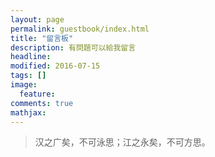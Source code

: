 ```yaml
---
layout: page
permalink: guestbook/index.html
title: "留言板"
description: 有問題可以給我留言
headline: 
modified: 2016-07-15
tags: []
image: 
  feature: 
comments: true
mathjax: 
---
```

> 汉之广矣，不可泳思；江之永矣，不可方思。
